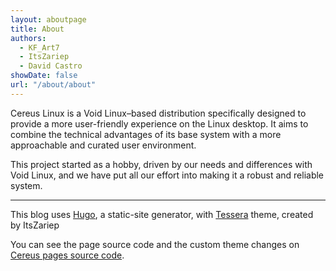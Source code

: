 ```yaml
---
layout: aboutpage
title: About
authors:
  - KF_Art7
  - ItsZariep
  - David Castro
showDate: false
url: "/about/about"
---
```


Cereus Linux is a Void Linux–based distribution specifically designed to provide a more user-friendly experience on the Linux desktop. It aims to combine the technical advantages of its base system with a more approachable and curated user environment.

This project started as a hobby, driven by our needs and differences with Void Linux, and we have put all our effort into making it a robust and reliable system.

---

This blog uses [Hugo](https://gohugo.io), a static-site generator, with [Tessera](https://codeberg.org/ItsZariep/Tessera) theme, created by ItsZariep

You can see the page source code and the custom theme changes on [Cereus pages source code](https://github.com/CereusLinuxProject/CereusLinuxProject.github.io).
